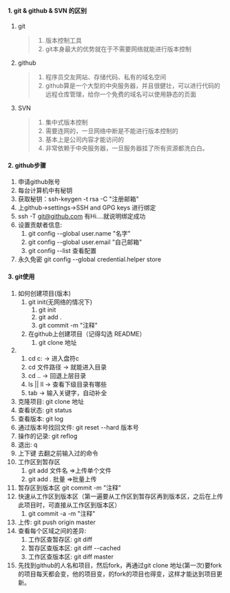 #### 1. git & github & SVN 的区别
1. git
    > 1. 版本控制工具
    > 2. git本身最大的优势就在于不需要网络就能进行版本控制

2. github 
    > 1. 程序员交友网站、存储代码、私有的域名空间
    > 2. github算是一个大型的中央服务器，并且很健壮，可以进行代码的远程仓库管理，给你一个免费的域名可以使用静态的页面
3. SVN 
    > 1. 集中式版本控制
    > 2. 需要连网的，一旦网络中断是不能进行版本控制的
    > 3. 基本上是公司内容才能访问的
    > 4. 非常依赖于中央服务器，一旦服务器挂了所有资源都洗白白。

#### 2. github步骤
1. 申请github账号
2. 每台计算机中有秘钥
3. 获取秘钥：ssh-keygen -t rsa -C "注册邮箱"
4. 上github->settings->SSH and GPG keys 进行绑定
5. ssh -T git@github.com 有Hi....就说明绑定成功
6. 设置贡献者信息:
    1. git config --global user.name "名字"
    2. git config --global user.email "自己邮箱"
    3. git config --list 查看配置
7. 永久免密
    git config --global credential.helper store

#### 3. git使用
1. 如何创建项目(版本)
    1. git init(无网络的情况下)
        1. git init
        2. git add .
        3. git commit -m "注释"
    2. 在github上创建项目（记得勾选 README）
        1. git clone 地址
2. 1. cd c: -> 进入盘符c
    2. cd 文件路径 -> 就能进入目录
    3. cd .. -> 回退上层目录
    4. ls  || ll -> 查看下级目录有哪些
    5. tab -> 输入关键字，自动补全
3. 克隆项目: git clone 地址
4. 查看状态: git status
5. 查看版本: git log
6. 通过版本号找回文件: git reset --hard 版本号
7. 操作的记录: git reflog
8. 退出: q
9. 上下键 去翻之前输入过的命令
10. 工作区到暂存区
    1. git add 文件名  =>上传单个文件
    2. git add . 批量  =>批量上传
11. 暂存区到版本区
	git commit -m "注释"
12. 快速从工作区到版本区（第一遍要从工作区到暂存区再到版本区，之后在上传此项目时，可直接从工作区到版本区）
	1. git commit -a -m "注释"
13. 上传: git push origin master
14. 查看每个区域之间的差异:
    1. 工作区查暂存区: git diff
	2. 暂存区查版本区: git diff --cached
	3. 工作区查版本区: git diff master
15. 先找到github的人名和项目，然后fork，再通过git clone 地址(第一次)要fork的项目每天都会变，他的项目变，的fork的项目也得变，这样才能达到项目更新。

